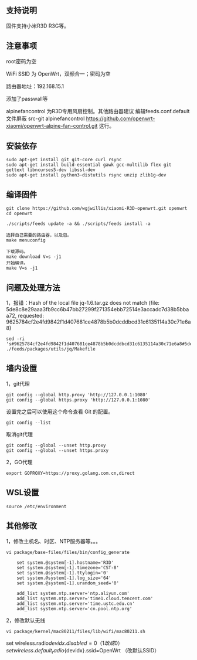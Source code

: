 ## 支持说明

固件支持小米R3D R3G等。



## 注意事项

root密码为空

WiFi SSID 为 OpenWrt，双频合一；密码为空

路由器地址：192.168.15.1

添加了passwall等

alpinefancontrol 为R3D专用风扇控制。其他路由器建议 编辑feeds.conf.default文件屏蔽 src-git alpinefancontrol https://github.com/openwrt-xiaomi/openwrt-alpine-fan-control.git 这行。

## 安装依存

```
sudo apt-get install git git-core curl rsync
sudo apt-get install build-essential gawk gcc-multilib flex git gettext libncurses5-dev libssl-dev
sudo apt-get install python3-distutils rsync unzip zlib1g-dev
```

## 编译固件

```
git clone https://github.com/wgjwillis/xiaomi-R3D-openwrt.git openwrt
cd openwrt

./scripts/feeds update -a && ./scripts/feeds install -a

选择自己需要的路由器，以及包。
make menuconfig

下载源码。
make download V=s -j1
开始编译。
make V=s -j1

```

## 问题及处理方法

1，报错：Hash of the local file jq-1.6.tar.gz does not match (file: 5de8c8e29aaa3fb9cc6b47bb27299f271354ebb72514e3accadc7d38b5bbaa72, requested: 9625784cf2e4fd9842f1d407681ce4878b5b0dcddbcd31c6135114a30c71e6a8)
```
sed -ri 's#9625784cf2e4fd9842f1d407681ce4878b5b0dcddbcd31c6135114a30c71e6a8#5de8c8e29aaa3fb9cc6b47bb27299f271354ebb72514e3accadc7d38b5bbaa72#' ./feeds/packages/utils/jq/Makefile
```

## 墙内设置
1，git代理
```
git config --global http.proxy 'http://127.0.0.1:1080'
git config --global https.proxy 'http://127.0.0.1:1080'
```
设置完之后可以使用这个命令查看 Git 的配置。
```
git config --list
```
取消git代理
```
git config --global --unset http.proxy
git config --global --unset https.proxy
```

2，GO代理
```
export GOPROXY=https://proxy.golang.com.cn,direct
```
## WSL设置
```
source /etc/environment
```

## 其他修改
1，修改主机名、时区、NTP服务器等。。。
```
vi package/base-files/files/bin/config_generate
```
        set system.@system[-1].hostname='R3D'
        set system.@system[-1].timezone='CST-8'
        set system.@system[-1].ttylogin='0'
        set system.@system[-1].log_size='64'
        set system.@system[-1].urandom_seed='0'

        add_list system.ntp.server='ntp.aliyun.com'
        add_list system.ntp.server='time1.cloud.tencent.com'
        add_list system.ntp.server='time.ustc.edu.cn'
        add_list system.ntp.server='cn.pool.ntp.org'

2，修改默认无线
```
vi package/kernel/mac80211/files/lib/wifi/mac80211.sh
```
set wireless.radio${devidx}.disabled=0 （1改成0）
set wireless.default_radio${devidx}.ssid=OpenWrt （改默认SSID）
